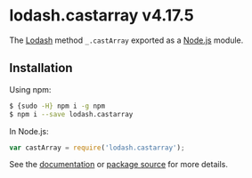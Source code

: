 # lodash.castarray v4.17.5

The [Lodash](https://lodash.com/) method `_.castArray` exported as a [Node.js](https://nodejs.org/) module.

## Installation

Using npm:
```bash
$ {sudo -H} npm i -g npm
$ npm i --save lodash.castarray
```

In Node.js:
```js
var castArray = require('lodash.castarray');
```

See the [documentation](https://lodash.com/docs#castArray) or [package source](https://github.com/lodash/lodash/blob/4.17.5-npm-packages/lodash.castarray) for more details.
